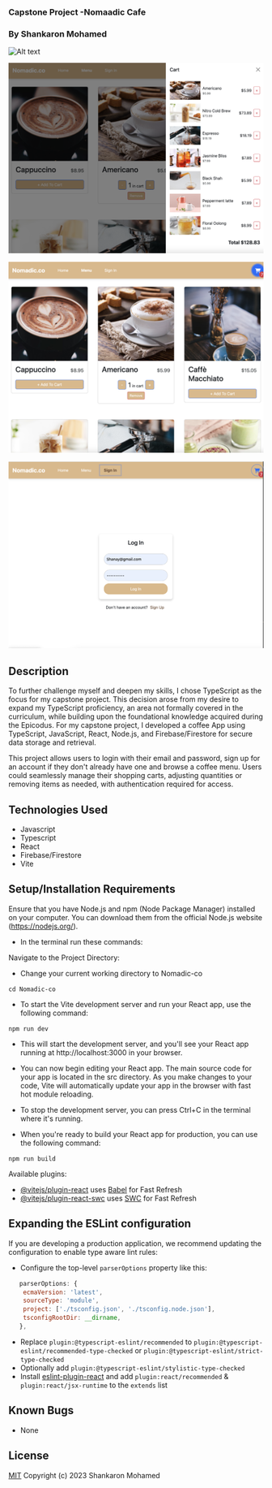 

### Capstone Project -Nomaadic Cafe
### By Shankaron Mohamed 

![Alt text](<Screen Shot 2023-10-05 at 2.23.39 PM.png>)

![Alt text](<Screen Shot 2023-10-05 at 2.24.56 PM.png>)

![Alt text](<Screen Shot 2023-10-05 at 2.25.19 PM.png>)

![Alt text](<Screen Shot 2023-10-05 at 2.25.26 PM.png>)




## Description

To further challenge myself and deepen my skills, I chose TypeScript as the focus for my capstone project. This decision arose from my desire to expand my TypeScript proficiency, an area not formally covered in the curriculum, while building upon the foundational knowledge acquired during the Epicodus. For my capstone project, I developed a coffee App using TypeScript, JavaScript, React, Node.js, and Firebase/Firestore for secure data storage and retrieval.

This project allows users to login with their email and password, sign up for an account if they don't already have one and browse a coffee menu. Users could seamlessly manage their shopping carts, adjusting quantities or removing items as needed, with authentication required for access. 

## Technologies Used 

 - Javascript 
 - Typescript 
 - React
 - Firebase/Firestore 
 - Vite
 

## Setup/Installation Requirements 


Ensure that you have Node.js and npm (Node Package Manager) installed on your computer. You can download them from the official Node.js website (https://nodejs.org/).
- In the terminal run these commands:

Navigate to the Project Directory:

- Change your current working directory to Nomadic-co

```
cd Nomadic-co
```

- To start the Vite development server and run your React app, use the following command: 

```
npm run dev
```

- This will start the development server, and you'll see your React app running at http://localhost:3000 in your browser.

- You can now begin editing your React app. The main source code for your app is located in the src directory. As you make changes to your code, Vite will automatically update your app in the browser with fast hot module reloading.

- To stop the development server, you can press Ctrl+C in the terminal where it's running.

- When you're ready to build your React app for production, you can use the following command:
```
npm run build

```


Available plugins:

- [@vitejs/plugin-react](https://github.com/vitejs/vite-plugin-react/blob/main/packages/plugin-react/README.md) uses [Babel](https://babeljs.io/) for Fast Refresh
- [@vitejs/plugin-react-swc](https://github.com/vitejs/vite-plugin-react-swc) uses [SWC](https://swc.rs/) for Fast Refresh

## Expanding the ESLint configuration

If you are developing a production application, we recommend updating the configuration to enable type aware lint rules:

- Configure the top-level `parserOptions` property like this:

```js
   parserOptions: {
    ecmaVersion: 'latest',
    sourceType: 'module',
    project: ['./tsconfig.json', './tsconfig.node.json'],
    tsconfigRootDir: __dirname,
   },
```

- Replace `plugin:@typescript-eslint/recommended` to `plugin:@typescript-eslint/recommended-type-checked` or `plugin:@typescript-eslint/strict-type-checked`
- Optionally add `plugin:@typescript-eslint/stylistic-type-checked`
- Install [eslint-plugin-react](https://github.com/jsx-eslint/eslint-plugin-react) and add `plugin:react/recommended` & `plugin:react/jsx-runtime` to the `extends` list

## Known Bugs
- None

## License
[MIT](https://choosealicense.com/licenses/mit/)
Copyright (c) 2023 Shankaron Mohamed
